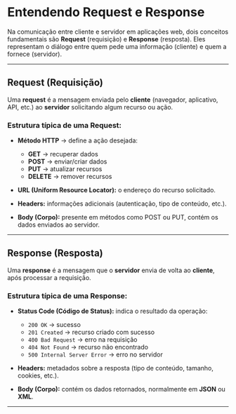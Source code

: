 # Entendendo Request e Response

Na comunicação entre cliente e servidor em aplicações web, dois conceitos fundamentais são **Request** (requisição) e **Response** (resposta). Eles representam o diálogo entre quem pede uma informação (cliente) e quem a fornece (servidor).

---

## Request (Requisição)

Uma **request** é a mensagem enviada pelo **cliente** (navegador, aplicativo, API, etc.) ao **servidor** solicitando algum recurso ou ação.

### Estrutura típica de uma Request:
- **Método HTTP** → define a ação desejada:
    - **GET** → recuperar dados
    - **POST** → enviar/criar dados
    - **PUT** → atualizar recursos
    - **DELETE** → remover recursos

- **URL (Uniform Resource Locator):** o endereço do recurso solicitado.
- **Headers:** informações adicionais (autenticação, tipo de conteúdo, etc.).
- **Body (Corpo):** presente em métodos como POST ou PUT, contém os dados enviados ao servidor.

---

## Response (Resposta)

Uma **response** é a mensagem que o **servidor** envia de volta ao **cliente**, após processar a requisição.

### Estrutura típica de uma Response:
- **Status Code (Código de Status):** indica o resultado da operação:
    - `200 OK` → sucesso
    - `201 Created` → recurso criado com sucesso
    - `400 Bad Request` → erro na requisição
    - `404 Not Found` → recurso não encontrado
    - `500 Internal Server Error` → erro no servidor

- **Headers:** metadados sobre a resposta (tipo de conteúdo, tamanho, cookies, etc.).
- **Body (Corpo):** contém os dados retornados, normalmente em **JSON** ou **XML**.

---

